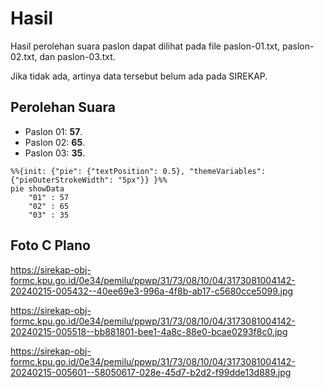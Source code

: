# Hasil

Hasil perolehan suara paslon dapat dilihat pada file paslon-01.txt, paslon-02.txt, dan paslon-03.txt.

Jika tidak ada, artinya data tersebut belum ada pada SIREKAP.

## Perolehan Suara

 * Paslon 01: **57**.
 * Paslon 02: **65**.
 * Paslon 03: **35**.

```mermaid
%%{init: {"pie": {"textPosition": 0.5}, "themeVariables": {"pieOuterStrokeWidth": "5px"}} }%%
pie showData
    "01" : 57
    "02" : 65
    "03" : 35
```
## Foto C Plano

https://sirekap-obj-formc.kpu.go.id/0e34/pemilu/ppwp/31/73/08/10/04/3173081004142-20240215-005432--40ee69e3-996a-4f8b-ab17-c5680cce5099.jpg

https://sirekap-obj-formc.kpu.go.id/0e34/pemilu/ppwp/31/73/08/10/04/3173081004142-20240215-005518--bb881801-bee1-4a8c-88e0-bcae0293f8c0.jpg

https://sirekap-obj-formc.kpu.go.id/0e34/pemilu/ppwp/31/73/08/10/04/3173081004142-20240215-005601--58050617-028e-45d7-b2d2-f99dde13d889.jpg

